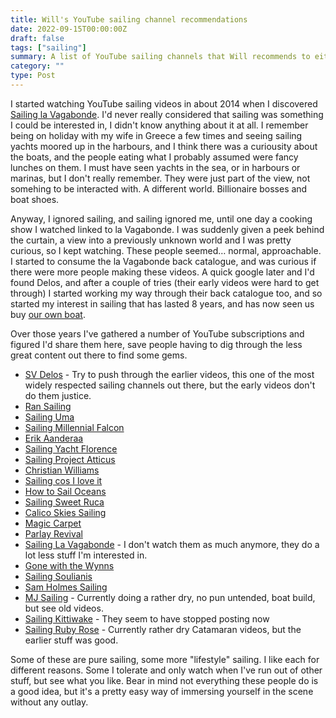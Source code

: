 ```yaml
---
title: Will's YouTube sailing channel recommendations
date: 2022-09-15T00:00:00Z
draft: false
tags: ["sailing"]
summary: A list of YouTube sailing channels that Will recommends to either learn more about sailing, or just to live vicariously through the experiences of others.
category: ""
type: Post
---
```


I started watching YouTube sailing videos in about 2014 when I discovered [Sailing la Vagabonde](https://www.youtube.com/channel/UCZdQjaSoLjIzFnWsDQOv4ww). I'd never really considered that sailing was something I could be interested in, I didn't know anything about it at all. I remember being on holiday with my wife in Greece a few times and seeing sailing yachts moored up in the harbours, and I think there was a curiousity about the boats, and the people eating what I probably assumed were fancy lunches on them. I must have seen yachts in the sea, or in harbours or marinas, but I don't really remember. They were just part of the view, not somehing to be interacted with. A different world. Billionaire bosses and boat shoes.

Anyway, I ignored sailing, and sailing ignored me, until one day a cooking show I watched linked to la Vagabonde. I was suddenly given a peek behind the curtain, a view into a previously unknown world and I was pretty curious, so I kept watching. These people seemed… normal, approachable. I started to consume the la Vagabonde back catalogue, and was curious if there were more people making these videos. A quick google later and I'd found Delos, and after a couple of tries (their early videos were hard to get through) I started working my way through their back catalogue too, and so started my interest in sailing that has lasted 8 years, and has now seen us buy [our own boat](https://sailingsilvergirl.com).

Over those years I've gathered a number of YouTube subscriptions and figured I'd share them here, save people having to dig through the less great content out there to find some gems.

- [SV Delos](https://www.youtube.com/c/svdelos) - Try to push through the earlier videos, this one of the most widely respected sailing channels out there, but the early videos don't do them justice.
- [Ran Sailing](https://www.youtube.com/channel/UCLYd5EnTTwUKhouIkHoqzMw)
- [Sailing Uma](https://www.youtube.com/channel/UCXbWsGV_cjG3gOsSnNJPVlg)
- [Sailing Millennial Falcon](https://www.youtube.com/channel/UC-e4fYEUg2tVQ0NGL9oD1RQ)
- [Erik Aanderaa](https://www.youtube.com/channel/UCUH6fLsV6J7WKEmf7vJKfAw)
- [Sailing Yacht Florence](https://www.youtube.com/channel/UCkExLY1E6CE-GPsMCdSjmxQ)
- [Sailing Project Atticus](https://www.youtube.com/channel/UCF45qzioJ_0FVdZVG2NJTWg)
- [Christian Williams](https://www.youtube.com/channel/UCS6qLhh5YBeL42HRMh3dc1A)
- [Sailing cos I love it](https://www.youtube.com/channel/UCBczX15IcXx0OqhqwlUtJjw)
- [How to Sail Oceans](https://www.youtube.com/channel/UCTmJcC_Yw3IL7Bvtf_7nTLw)
- [Sailing Sweet Ruca](https://www.youtube.com/c/SailingSweetRuca)
- [Calico Skies Sailing](https://www.youtube.com/channel/UCGFbz7qMXCm28EPCkZWSMKg)
- [Magic Carpet](https://www.youtube.com/c/SailingMagicCarpet)
- [Parlay Revival](https://www.youtube.com/c/parlayrevival)
- [Sailing La Vagabonde](https://www.youtube.com/channel/UCZdQjaSoLjIzFnWsDQOv4ww) - I don't watch them as much anymore, they do a lot less stuff I'm interested in.
- [Gone with the Wynns](https://www.youtube.com/user/gonewiththewynns)
- [Sailing Soulianis](https://www.youtube.com/channel/UCRqsOR0Y2zru-jXSzLcMcxg)
- [Sam Holmes Sailing](https://www.youtube.com/channel/UCE4vct4tqxSuG4JH6vMVZSA)
- [MJ Sailing](https://www.youtube.com/channel/UCvJGfEEg7R04-ifkg_FFnaw) - Currently doing a rather dry, no pun untended, boat build, but see old videos.
- [Sailing Kittiwake](https://www.youtube.com/channel/UCT9U1fPkHj0mJjC4LWGH26g) - They seem to have stopped posting now
- [Sailing Ruby Rose](https://www.youtube.com/channel/UC9rRsBE2nFbnUSjtmv6Jq6w) - Currently rather dry Catamaran videos, but the earlier stuff was good.

Some of these are pure sailing, some more "lifestyle" sailing. I like each for different reasons. Some I tolerate and only watch when I've run out of other stuff, but see what you like. Bear in mind not everything these people do is a good idea, but it's a pretty easy way of immersing yourself in the scene without any outlay.
